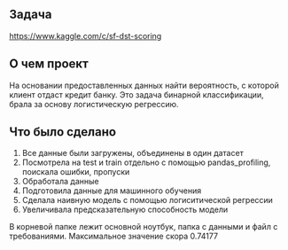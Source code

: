## Задача
https://www.kaggle.com/c/sf-dst-scoring

## О чем проект
На основании предоставленных данных найти вероятность, 
с которой клиент отдаст кредит банку. Это задача бинарной классификации, брала за основу логистическую регрессию.

## Что было сделано
1. Все данные были загружены, объединены в один датасет
2. Посмотрела на test и train отдельно с помощью pandas_profiling, поискала 
ошибки, пропуски 
3. Обработала данные 
4. Подготовила данные для машинного обучения
5. Сделала наивную модель с помощью логиситической регрессии
6. Увеличивала предсказательную способность модели

В корневой папке лежит основной ноутбук, папка с данными и файл с требованиями. Максимальное значение скора     0.74177
